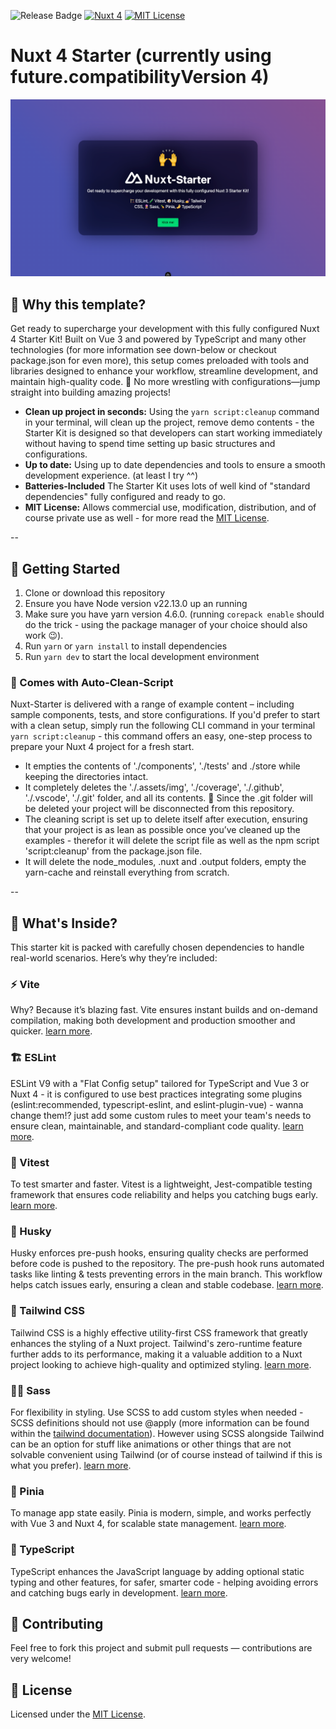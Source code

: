 ![Release Badge](https://img.shields.io/github/v/release/lazercaveman/nuxt-starter)
[![Nuxt 4](https://img.shields.io/badge/Nuxt-3.16.2-00DC82?logo=nuxt.js)](https://nuxt.com)
[![MIT License](https://img.shields.io/github/license/lazercaveman/nuxt-starter)](LICENSE)

# Nuxt 4 Starter (currently using future.compatibilityVersion 4)
![Screenshot](./assets/img/screenshot.png)

## 🥸 Why this template?  
Get ready to supercharge your development with this fully configured Nuxt 4 Starter Kit! Built on Vue 3 and powered by TypeScript and many other technologies (for more information see down-below or checkout package.json for even more), this setup comes preloaded with tools and libraries designed to enhance your workflow, streamline development, and maintain high-quality code. 🙌 No more wrestling with configurations—jump straight into building amazing projects! 

- **Clean up project in seconds:**  Using the `yarn script:cleanup` command in your terminal, will clean up the project, remove demo contents - the Starter Kit is designed so that developers can start working immediately without having to spend time setting up basic structures and configurations.
- **Up to date:**  Using up to date dependencies and tools to ensure a smooth development experience. (at least I try ^^)
- **Batteries-Included** The Starter Kit uses lots of well kind of "standard dependencies" fully configured and ready to go.
- **MIT License:** Allows commercial use, modification, distribution, and of course private use as well  - for more read the [MIT License](LICENSE).

--

## 🚀 Getting Started
1. Clone or download this repository
2. Ensure you have Node version v22.13.0 up an running
3. Make sure you have yarn version 4.6.0. (running `corepack enable` should do the trick - using the package manager of your choice should also work 😉).
4. Run `yarn` or `yarn install` to install dependencies
5. Run `yarn dev` to start the local development environment

### 🧹 Comes with Auto-Clean-Script
Nuxt-Starter is delivered with a range of example content – including sample components, tests, and store configurations. If you'd prefer to start with a clean setup, simply run the following CLI command in your terminal `yarn script:cleanup` - this command offers an easy, one-step process to prepare your Nuxt 4 project for a fresh start.
- It empties the contents of './components', './tests' and ./store while keeping the directories intact.
- It completely deletes the './.assets/img', './coverage', './.github', './.vscode', './.git' folder, and all its contents. 🚨 Since the .git folder will be deleted your project will be disconnected from this repository.
- The cleaning script is set up to delete itself after execution, ensuring that your project is as lean as possible once you’ve cleaned up the examples - therefor it will delete the script file as well as the npm script 'script:cleanup' from the package.json file.
- It will delete the node_modules, .nuxt and .output folders, empty the yarn-cache and reinstall everything from scratch.

--

## 🚀 What's Inside?
This starter kit is packed with carefully chosen dependencies to handle real-world scenarios. Here’s why they’re included:

### ⚡️ Vite
Why? Because it’s blazing fast. Vite ensures instant builds and on-demand compilation, making both development and production smoother and quicker.
[learn more](https://vitejs.dev/).

### 🏗️ ESLint
ESLint V9 with a "Flat Config setup" tailored for TypeScript and Vue 3 or Nuxt 4 - it is configured to use best practices integrating some plugins (eslint:recommended, typescript-eslint, and eslint-plugin-vue) - wanna change them!? just add some custom rules to meet your team's needs to ensure clean, maintainable, and standard-compliant code quality.
[learn more](https://eslint.org/blog/2024/04/eslint-v9.0.0-released/).

### 🧪 Vitest
To test smarter and faster. Vitest is a lightweight, Jest-compatible testing framework that ensures code reliability and helps you catching bugs early. 
[learn more](https://vitest.dev/).

### 🐶 Husky
Husky enforces pre-push hooks, ensuring quality checks are performed before code is pushed to the repository. The pre-push hook runs automated tasks like linting & tests preventing errors in the main branch. This workflow helps catch issues early, ensuring a clean and stable codebase.
[learn more](https://typicode.github.io/husky/).

### 💅 Tailwind CSS
Tailwind CSS is a highly effective utility-first CSS framework that greatly enhances the styling of a Nuxt project. Tailwind's zero-runtime feature further adds to its performance, making it a valuable addition to a Nuxt project looking to achieve high-quality and optimized styling.
[learn more](https://tailwindcss.com).

### 👩‍🎤 Sass
For flexibility in styling. Use SCSS to add custom styles when needed - SCSS definitions should not use @apply (more information can be found within the [tailwind documentation](https://tailwindcss.com/docs/compatibility#sass-less-and-stylus)). However using SCSS alongside Tailwind can be an option for stuff like animations or other things that are not solvable convenient using Tailwind (or of course instead of tailwind if this is what you prefer).
[learn more](https://sass-lang.com/).

### 🍍 Pinia
To manage app state easily. Pinia is modern, simple, and works perfectly with Vue 3 and Nuxt 4, for scalable state management.
[learn more](https://pinia.vuejs.org).

### 🤌 TypeScript
TypeScript enhances the JavaScript language by adding optional static typing and other features, for safer, smarter code - helping avoiding errors and catching bugs early in development.
[learn more](https://www.typescriptlang.org/).

## 🤝 Contributing
Feel free to fork this project and submit pull requests — contributions are very welcome!

## 📜 License
Licensed under the [MIT License](LICENSE).

<!-- ### Storybook
Storybook streamlines the UI development process by allowing for isolated development of individual components. It provides better visualization and collaboration, making it easier for teams to work together and create a better end product.
[learn more](https://storybook.js.org/docs/vue/get-started/introduction). -->
